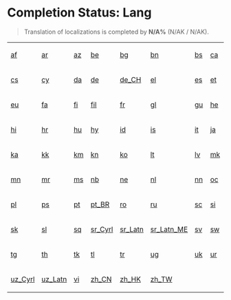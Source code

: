 # Completion Status: Lang

> Translation of localizations is completed by **N/A%** (N/AK / N/AK).

<table width="100%">
<tr><td width="12%">

<a href="statuses-lang-af.md" summary="Afrikaans">af</a>

</td><td width="12%">

<a href="statuses-lang-af.md" summary="العربية">ar</a>

</td><td width="12%">

<a href="statuses-lang-af.md" summary="Azərbaycan">az</a>

</td><td width="12%">

<a href="statuses-lang-af.md" summary="Беларуская">be</a>

</td><td width="12%">

<a href="statuses-lang-af.md" summary="Български">bg</a>

</td><td width="12%">

<a href="statuses-lang-af.md" summary="বাংলা">bn</a>

</td><td width="12%">

<a href="statuses-lang-af.md" summary="Bosanski">bs</a>

</td><td width="12%">

<a href="statuses-lang-af.md" summary="Català">ca</a>

</td></tr>
<tr><td width="12%">

<a href="statuses-lang-af.md" summary="Čeština">cs</a>

</td><td width="12%">

<a href="statuses-lang-af.md" summary="Cymraeg">cy</a>

</td><td width="12%">

<a href="statuses-lang-af.md" summary="Dansk">da</a>

</td><td width="12%">

<a href="statuses-lang-af.md" summary="Deutsch">de</a>

</td><td width="12%">

<a href="statuses-lang-af.md" summary="Deutsch (Schweiz)">de_CH</a>

</td><td width="12%">

<a href="statuses-lang-af.md" summary="Ελληνικά">el</a>

</td><td width="12%">

<a href="statuses-lang-af.md" summary="Español">es</a>

</td><td width="12%">

<a href="statuses-lang-af.md" summary="Eesti">et</a>

</td></tr>
<tr><td width="12%">

<a href="statuses-lang-af.md" summary="Euskara">eu</a>

</td><td width="12%">

<a href="statuses-lang-af.md" summary="فارسی">fa</a>

</td><td width="12%">

<a href="statuses-lang-af.md" summary="Suomi">fi</a>

</td><td width="12%">

<a href="statuses-lang-af.md" summary="Filipino">fil</a>

</td><td width="12%">

<a href="statuses-lang-af.md" summary="Français">fr</a>

</td><td width="12%">

<a href="statuses-lang-af.md" summary="Galego">gl</a>

</td><td width="12%">

<a href="statuses-lang-af.md" summary="ગુજરાતી">gu</a>

</td><td width="12%">

<a href="statuses-lang-af.md" summary="עברית">he</a>

</td></tr>
<tr><td width="12%">

<a href="statuses-lang-af.md" summary="हिन्दी">hi</a>

</td><td width="12%">

<a href="statuses-lang-af.md" summary="Hrvatski">hr</a>

</td><td width="12%">

<a href="statuses-lang-af.md" summary="Magyar">hu</a>

</td><td width="12%">

<a href="statuses-lang-af.md" summary="Հայերեն">hy</a>

</td><td width="12%">

<a href="statuses-lang-af.md" summary="Indonesia">id</a>

</td><td width="12%">

<a href="statuses-lang-af.md" summary="Íslenska">is</a>

</td><td width="12%">

<a href="statuses-lang-af.md" summary="Italiano">it</a>

</td><td width="12%">

<a href="statuses-lang-af.md" summary="日本語">ja</a>

</td></tr>
<tr><td width="12%">

<a href="statuses-lang-af.md" summary="ქართული">ka</a>

</td><td width="12%">

<a href="statuses-lang-af.md" summary="Қазақ Тілі">kk</a>

</td><td width="12%">

<a href="statuses-lang-af.md" summary="ខ្មែរ">km</a>

</td><td width="12%">

<a href="statuses-lang-af.md" summary="ಕನ್ನಡ">kn</a>

</td><td width="12%">

<a href="statuses-lang-af.md" summary="한국어">ko</a>

</td><td width="12%">

<a href="statuses-lang-af.md" summary="Lietuvių">lt</a>

</td><td width="12%">

<a href="statuses-lang-af.md" summary="Latviešu">lv</a>

</td><td width="12%">

<a href="statuses-lang-af.md" summary="Македонски">mk</a>

</td></tr>
<tr><td width="12%">

<a href="statuses-lang-af.md" summary="Монгол">mn</a>

</td><td width="12%">

<a href="statuses-lang-af.md" summary="मराठी">mr</a>

</td><td width="12%">

<a href="statuses-lang-af.md" summary="Melayu">ms</a>

</td><td width="12%">

<a href="statuses-lang-af.md" summary="Norsk Bokmål">nb</a>

</td><td width="12%">

<a href="statuses-lang-af.md" summary="नेपाली">ne</a>

</td><td width="12%">

<a href="statuses-lang-af.md" summary="Nederlands">nl</a>

</td><td width="12%">

<a href="statuses-lang-af.md" summary="Norsk Nynorsk">nn</a>

</td><td width="12%">

<a href="statuses-lang-af.md" summary="Occitan">oc</a>

</td></tr>
<tr><td width="12%">

<a href="statuses-lang-af.md" summary="Polski">pl</a>

</td><td width="12%">

<a href="statuses-lang-af.md" summary="پښتو">ps</a>

</td><td width="12%">

<a href="statuses-lang-af.md" summary="Português">pt</a>

</td><td width="12%">

<a href="statuses-lang-af.md" summary="Português (Brasil)">pt_BR</a>

</td><td width="12%">

<a href="statuses-lang-af.md" summary="Română">ro</a>

</td><td width="12%">

<a href="statuses-lang-af.md" summary="Русский">ru</a>

</td><td width="12%">

<a href="statuses-lang-af.md" summary="Sardu">sc</a>

</td><td width="12%">

<a href="statuses-lang-af.md" summary="සිංහල">si</a>

</td></tr>
<tr><td width="12%">

<a href="statuses-lang-af.md" summary="Slovenčina">sk</a>

</td><td width="12%">

<a href="statuses-lang-af.md" summary="Slovenščina">sl</a>

</td><td width="12%">

<a href="statuses-lang-af.md" summary="Shqip">sq</a>

</td><td width="12%">

<a href="statuses-lang-af.md" summary="Српски">sr_Cyrl</a>

</td><td width="12%">

<a href="statuses-lang-af.md" summary="Srpski">sr_Latn</a>

</td><td width="12%">

<a href="statuses-lang-af.md" summary="Srpski (Crna Gora)">sr_Latn_ME</a>

</td><td width="12%">

<a href="statuses-lang-af.md" summary="Svenska">sv</a>

</td><td width="12%">

<a href="statuses-lang-af.md" summary="Kiswahili">sw</a>

</td></tr>
<tr><td width="12%">

<a href="statuses-lang-af.md" summary="Тоҷикӣ">tg</a>

</td><td width="12%">

<a href="statuses-lang-af.md" summary="ไทย">th</a>

</td><td width="12%">

<a href="statuses-lang-af.md" summary="Türkmen Dili">tk</a>

</td><td width="12%">

<a href="statuses-lang-af.md" summary="Tagalog">tl</a>

</td><td width="12%">

<a href="statuses-lang-af.md" summary="Türkçe">tr</a>

</td><td width="12%">

<a href="statuses-lang-af.md" summary="ئۇيغۇرچە">ug</a>

</td><td width="12%">

<a href="statuses-lang-af.md" summary="Українська">uk</a>

</td><td width="12%">

<a href="statuses-lang-af.md" summary="اردو">ur</a>

</td></tr>
<tr><td width="12%">

<a href="statuses-lang-af.md" summary="Ўзбекча">uz_Cyrl</a>

</td><td width="12%">

<a href="statuses-lang-af.md" summary="O‘zbek">uz_Latn</a>

</td><td width="12%">

<a href="statuses-lang-af.md" summary="Tiếng Việt">vi</a>

</td><td width="12%">

<a href="statuses-lang-af.md" summary="中文 (中国)">zh_CN</a>

</td><td width="12%">

<a href="statuses-lang-af.md" summary="中文 (中国香港特别行政区)">zh_HK</a>

</td><td width="12%">

<a href="statuses-lang-af.md" summary="中文 (台湾)">zh_TW</a>

</td></tr>
</table>
